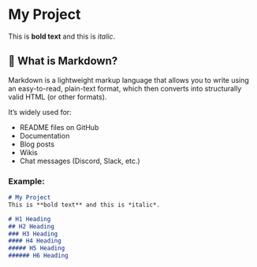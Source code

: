 # My Project
This is **bold text** and this is *italic*.
## 📝 What is Markdown?

Markdown is a lightweight markup language that allows you to write using an easy-to-read, plain-text format, which then converts into structurally valid HTML (or other formats).

It’s widely used for:
- README files on GitHub
- Documentation
- Blog posts
- Wikis
- Chat messages (Discord, Slack, etc.)

### Example:

```markdown
# My Project
This is **bold text** and this is *italic*.

# H1 Heading
## H2 Heading
### H3 Heading
#### H4 Heading
##### H5 Heading
###### H6 Heading
